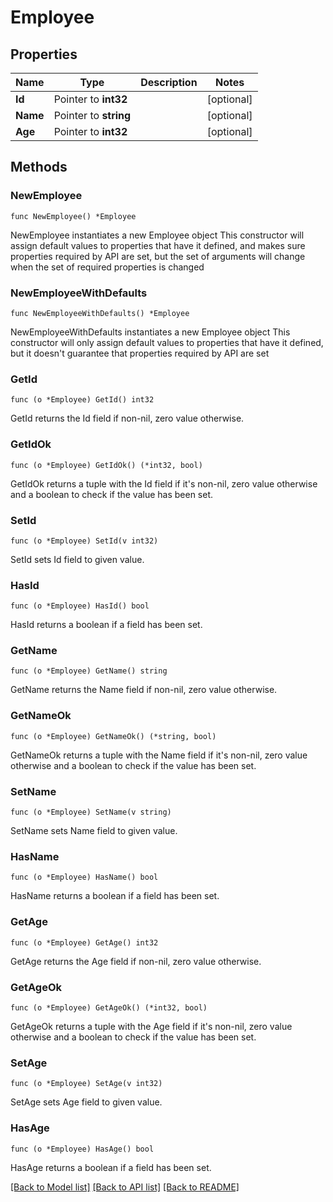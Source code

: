 # Employee

## Properties

Name | Type | Description | Notes
------------ | ------------- | ------------- | -------------
**Id** | Pointer to **int32** |  | [optional] 
**Name** | Pointer to **string** |  | [optional] 
**Age** | Pointer to **int32** |  | [optional] 

## Methods

### NewEmployee

`func NewEmployee() *Employee`

NewEmployee instantiates a new Employee object
This constructor will assign default values to properties that have it defined,
and makes sure properties required by API are set, but the set of arguments
will change when the set of required properties is changed

### NewEmployeeWithDefaults

`func NewEmployeeWithDefaults() *Employee`

NewEmployeeWithDefaults instantiates a new Employee object
This constructor will only assign default values to properties that have it defined,
but it doesn't guarantee that properties required by API are set

### GetId

`func (o *Employee) GetId() int32`

GetId returns the Id field if non-nil, zero value otherwise.

### GetIdOk

`func (o *Employee) GetIdOk() (*int32, bool)`

GetIdOk returns a tuple with the Id field if it's non-nil, zero value otherwise
and a boolean to check if the value has been set.

### SetId

`func (o *Employee) SetId(v int32)`

SetId sets Id field to given value.

### HasId

`func (o *Employee) HasId() bool`

HasId returns a boolean if a field has been set.

### GetName

`func (o *Employee) GetName() string`

GetName returns the Name field if non-nil, zero value otherwise.

### GetNameOk

`func (o *Employee) GetNameOk() (*string, bool)`

GetNameOk returns a tuple with the Name field if it's non-nil, zero value otherwise
and a boolean to check if the value has been set.

### SetName

`func (o *Employee) SetName(v string)`

SetName sets Name field to given value.

### HasName

`func (o *Employee) HasName() bool`

HasName returns a boolean if a field has been set.

### GetAge

`func (o *Employee) GetAge() int32`

GetAge returns the Age field if non-nil, zero value otherwise.

### GetAgeOk

`func (o *Employee) GetAgeOk() (*int32, bool)`

GetAgeOk returns a tuple with the Age field if it's non-nil, zero value otherwise
and a boolean to check if the value has been set.

### SetAge

`func (o *Employee) SetAge(v int32)`

SetAge sets Age field to given value.

### HasAge

`func (o *Employee) HasAge() bool`

HasAge returns a boolean if a field has been set.


[[Back to Model list]](../README.md#documentation-for-models) [[Back to API list]](../README.md#documentation-for-api-endpoints) [[Back to README]](../README.md)


